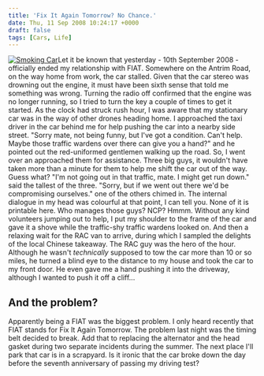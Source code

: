 ```yaml
---
title: 'Fix It Again Tomorrow? No Chance.'
date: Thu, 11 Sep 2008 10:24:17 +0000
draft: false
tags: [Cars, Life]
---
```


[![Smoking Car](http://gerard.interwebworld.co.uk/files/2008/09/smoking-car.jpg)](http://gerard.interwebworld.co.uk/files/2008/09/smoking-car.jpg)Let it be known that yesterday - 10th September 2008 - officially ended my relationship with FIAT. Somewhere on the Antrim Road, on the way home from work, the car stalled. Given that the car stereo was drowning out the engine, it must have been sixth sense that told me something was wrong. Turning the radio off confirmed that the engine was no longer running, so I tried to turn the key a couple of times to get it started. As the clock had struck rush hour, I was aware that my stationary car was in the way of other drones heading home. I approached the taxi driver in the car behind me for help pushing the car into a nearby side street. "Sorry mate, not being funny, but I've got a condition. Can't help. Maybe those traffic wardens over there can give you a hand?" and he pointed out the red-uniformed gentlemen walking up the road.  So, I went over an approached them for assistance. Three big guys, it wouldn't have taken more than a minute for them to help me shift the car out of the way. Guess what? "I'm not going out in that traffic, mate. I might get run down." said the tallest of the three. "Sorry, but if we went out there we'd be compromising ourselves." one of the others chimed in. The internal dialogue in my head was colourful at that point, I can tell you. None of it is printable here. Who manages those guys? NCP? Hmmm. Without any kind volunteers jumping out to help, I put my shoulder to the frame of the car and gave it a shove while the traffic-shy traffic wardens looked on. And then a relaxing wait for the RAC van to arrive, during which I sampled the delights of the local Chinese takeaway. The RAC guy was the hero of the hour. Although he wasn't _technically_ supposed to tow the car more than 10 or so miles, he turned a blind eye to the distance to my house and took the car to my front door. He even gave me a hand pushing it into the driveway, although I wanted to push it off a cliff...

And the problem?
----------------

Apparently being a FIAT was the biggest problem. I only heard recently that FIAT stands for Fix It Again Tomorrow. The problem last night was the timing belt decided to break. Add that to replacing the alternator and the head gasket during two separate incidents during the summer. The next place I'll park that car is in a scrapyard. Is it ironic that the car broke down the day before the seventh anniversary of passing my driving test?